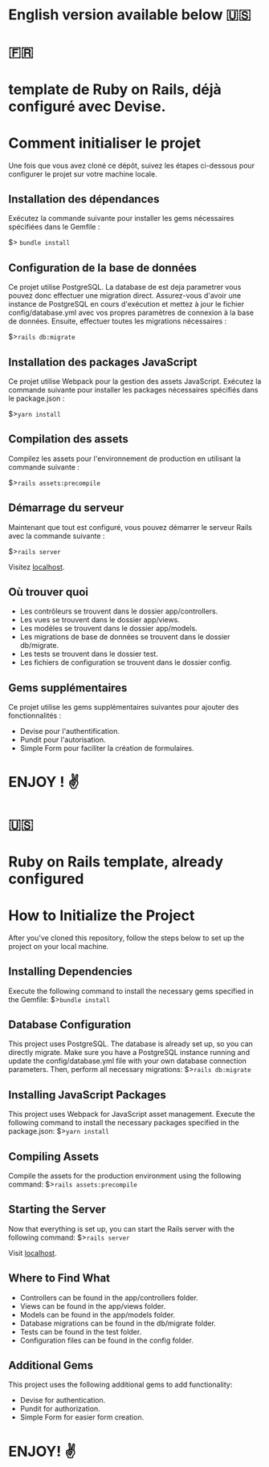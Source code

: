 # English version available below :us: 
# :fr: 

# template de Ruby on Rails, déjà configuré avec Devise.

# Comment initialiser le projet
Une fois que vous avez cloné ce dépôt, suivez les étapes ci-dessous pour configurer le projet sur votre machine locale.

## Installation des dépendances
Exécutez la commande suivante pour installer les gems nécessaires spécifiées dans le Gemfile :

$> `bundle install`
## Configuration de la base de données
Ce projet utilise PostgreSQL. 
La database de est deja parametrer vous pouvez donc effectuer une migration direct.
Assurez-vous d'avoir une instance de PostgreSQL en cours d'exécution et mettez à jour le fichier config/database.yml avec vos propres paramètres de connexion à la base de données. Ensuite, effectuer toutes les migrations nécessaires :


$>`rails db:migrate`
## Installation des packages JavaScript
Ce projet utilise Webpack pour la gestion des assets JavaScript. Exécutez la commande suivante pour installer les packages nécessaires spécifiés dans le package.json :

$>`yarn install`
## Compilation des assets
Compilez les assets pour l'environnement de production en utilisant la commande suivante :

$>`rails assets:precompile`
## Démarrage du serveur
Maintenant que tout est configuré, vous pouvez démarrer le serveur Rails avec la commande suivante :

$>`rails server`

Visitez [localhost](http://localhost:3000).
## Où trouver quoi
+ Les contrôleurs se trouvent dans le dossier app/controllers.
+ Les vues se trouvent dans le dossier app/views.
+ Les modèles se trouvent dans le dossier app/models.
+ Les migrations de base de données se trouvent dans le dossier db/migrate.
+ Les tests se trouvent dans le dossier test.
+ Les fichiers de configuration se trouvent dans le dossier config.
  
## Gems supplémentaires
Ce projet utilise les gems supplémentaires suivantes pour ajouter des fonctionnalités :

+ Devise pour l'authentification.
+ Pundit pour l'autorisation.
+ Simple Form pour faciliter la création de formulaires.
# ENJOY ! :v:

# :us:
# Ruby on Rails template, already configured
# How to Initialize the Project
After you've cloned this repository, follow the steps below to set up the project on your local machine.

## Installing Dependencies
Execute the following command to install the necessary gems specified in the Gemfile:
$>`bundle install`

## Database Configuration
This project uses PostgreSQL. The database is already set up, so you can directly migrate. Make sure you have a PostgreSQL instance running and update the config/database.yml file with your own database connection parameters. Then, perform all necessary migrations:
$>`rails db:migrate`

## Installing JavaScript Packages
This project uses Webpack for JavaScript asset management. Execute the following command to install the necessary packages specified in the package.json:
$>`yarn install`

## Compiling Assets
Compile the assets for the production environment using the following command:
$>`rails assets:precompile`

## Starting the Server
Now that everything is set up, you can start the Rails server with the following command:
$>`rails server`

Visit [localhost](http://localhost:3000).
## Where to Find What
+ Controllers can be found in the app/controllers folder.
+ Views can be found in the app/views folder.
+ Models can be found in the app/models folder.
+ Database migrations can be found in the db/migrate folder.
+ Tests can be found in the test folder.
+ Configuration files can be found in the config folder.

## Additional Gems
This project uses the following additional gems to add functionality:

+ Devise for authentication.
+ Pundit for authorization.
+ Simple Form for easier form creation.
# ENJOY! :v:





